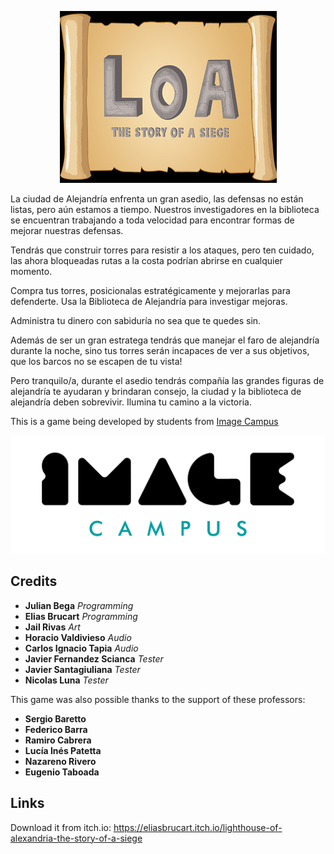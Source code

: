 <p align="center">
    <img src="banner.jpg" alt="LoA logo"/>
</p>

La ciudad de Alejandría enfrenta un gran asedio, las defensas no están listas, pero aún estamos a tiempo. Nuestros investigadores en la biblioteca se encuentran trabajando a toda velocidad para encontrar formas de mejorar nuestras defensas.

Tendrás que construir torres para resistir a los ataques, pero ten cuidado, las ahora bloqueadas rutas a la costa podrían abrirse en cualquier momento.

Compra tus torres, posicionalas estratégicamente y mejorarlas para defenderte. Usa la Biblioteca de Alejandría para investigar mejoras. 

Administra tu dinero con sabiduría no sea que te quedes sin.

Además de ser un gran estratega tendrás que manejar el faro de alejandría durante la noche, sino tus torres serán incapaces de ver a sus objetivos, que los barcos no se escapen de tu vista!

Pero tranquilo/a, durante el asedio tendrás compañía las grandes figuras de alejandría te ayudaran y brindaran consejo, la ciudad y la biblioteca de alejandría deben sobrevivir. Ilumina tu camino a la victoria.

This is a game being developed by students from <a href="https://www.imagecampus.edu.ar/">Image Campus</a>

<p align="center">
    <a href="https://www.imagecampus.edu.ar">
        <img src="logo-image-campus.png">
    </a>
</p>

## Credits

- **Julian Bega** *Programming*
- **Elias Brucart** *Programming*
- **Jail Rivas** *Art*
- **Horacio Valdivieso** *Audio*
- **Carlos Ignacio Tapia** *Audio*
- **Javier Fernandez Scianca** *Tester*
- **Javier Santagiuliana** *Tester*
- **Nicolas Luna** *Tester*

This game was also possible thanks to the support of these professors:

- **Sergio Baretto**
- **Federico Barra**
- **Ramiro Cabrera**
- **Lucía Inés Patetta**
- **Nazareno Rivero**
- **Eugenio Taboada**


## Links

Download it from itch.io: <a href="https://eliasbrucart.itch.io/lighthouse-of-alexandria-the-story-of-a-siege" target="_blank">https://eliasbrucart.itch.io/lighthouse-of-alexandria-the-story-of-a-siege</a>